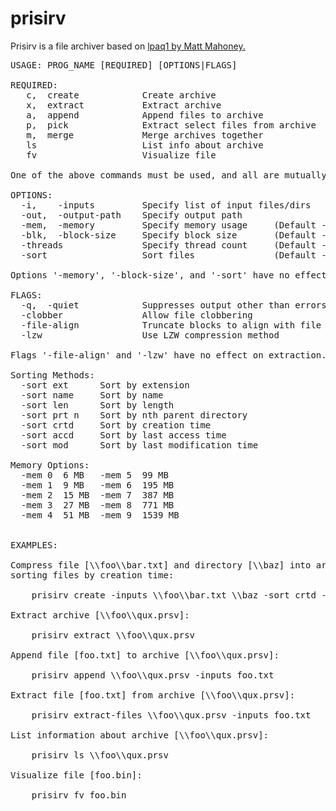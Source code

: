 # prisirv

Prisirv is a file archiver based on [lpaq1 by Matt Mahoney.](http://mattmahoney.net/dc/#lpaq)

<pre>
USAGE: PROG_NAME [REQUIRED] [OPTIONS|FLAGS]
    
REQUIRED:
   c,  create            Create archive
   x,  extract           Extract archive
   a,  append            Append files to archive
   p,  pick              Extract select files from archive
   m,  merge             Merge archives together
   ls                    List info about archive
   fv                    Visualize file
        
One of the above commands must be used, and all are mutually exclusive.
        
OPTIONS:
  -i,    -inputs         Specify list of input files/dirs
  -out,  -output-path    Specify output path
  -mem,  -memory         Specify memory usage     (Default - 2 (15 MiB))
  -blk,  -block-size     Specify block size       (Default - 10 MiB)
  -threads               Specify thread count     (Default - 4)
  -sort                  Sort files               (Default - none)
        
Options '-memory', '-block-size', and '-sort' have no effect on extraction.
        
FLAGS:
  -q,  -quiet            Suppresses output other than errors
  -clobber               Allow file clobbering
  -file-align            Truncate blocks to align with file boundaries
  -lzw                   Use LZW compression method
        
Flags '-file-align' and '-lzw' have no effect on extraction.
        
Sorting Methods:
  -sort ext      Sort by extension
  -sort name     Sort by name
  -sort len      Sort by length
  -sort prt n    Sort by nth parent directory
  -sort crtd     Sort by creation time
  -sort accd     Sort by last access time
  -sort mod      Sort by last modification time
        
Memory Options:
  -mem 0  6 MB   -mem 5  99 MB
  -mem 1  9 MB   -mem 6  195 MB
  -mem 2  15 MB  -mem 7  387 MB
  -mem 3  27 MB  -mem 8  771 MB
  -mem 4  51 MB  -mem 9  1539 MB


EXAMPLES:
        
Compress file [\\foo\\bar.txt] and directory [\\baz] into archive [\\foo\\qux.prsv], 
sorting files by creation time:
       
    prisirv create -inputs \\foo\\bar.txt \\baz -sort crtd -output-path qux
       
Extract archive [\\foo\\qux.prsv]:
       
    prisirv extract \\foo\\qux.prsv
       
Append file [foo.txt] to archive [\\foo\\qux.prsv]:
       
    prisirv append \\foo\\qux.prsv -inputs foo.txt
       
Extract file [foo.txt] from archive [\\foo\\qux.prsv]:
       
    prisirv extract-files \\foo\\qux.prsv -inputs foo.txt
       
List information about archive [\\foo\\qux.prsv]:
       
    prisirv ls \\foo\\qux.prsv
       
Visualize file [foo.bin]:
       
    prisirv fv foo.bin
</pre>
